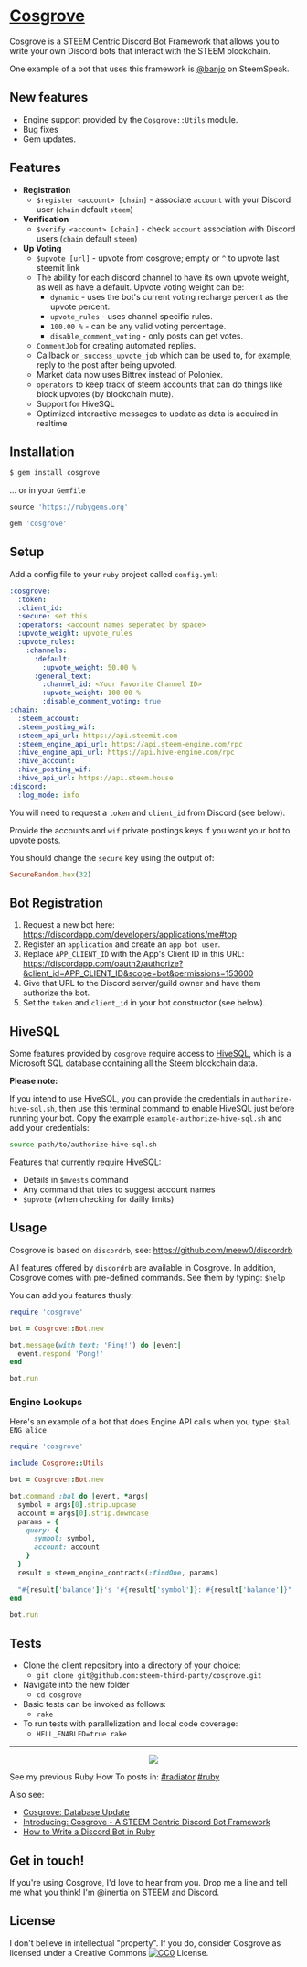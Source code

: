 # [Cosgrove](https://github.com/steem-third-party/cosgrove)

Cosgrove is a STEEM Centric Discord Bot Framework that allows you to write your own Discord bots that interact with the STEEM blockchain.

One example of a bot that uses this framework is [@banjo](https://steemit.com/steemdata/@inertia/introducing-banjo) on SteemSpeak.

## New features
  
* Engine support provided by the `Cosgrove::Utils` module.
* Bug fixes
* Gem updates.

## Features

* **Registration**
  * `$register <account> [chain]` - associate `account` with your Discord user (`chain` default `steem`)
* **Verification**
  * `$verify <account> [chain]` - check `account` association with Discord users (`chain` default `steem`)
* **Up Voting**
  * `$upvote [url]` - upvote from cosgrove; empty or `^` to upvote last steemit link
  * The ability for each discord channel to have its own upvote weight, as well as have a default.  Upvote voting weight can be:
    * `dynamic` - uses the bot's current voting recharge percent as the upvote percent.
    * `upvote_rules` - uses channel specific rules.
    * `100.00 %` - can be any valid voting percentage.
    * `disable_comment_voting` - only posts can get votes.
  * `CommentJob` for creating automated replies.
  * Callback `on_success_upvote_job` which can be used to, for example, reply to the post after being upvoted.
  * Market data now uses Bittrex instead of Poloniex.
  * `operators` to keep track of steem accounts that can do things like block upvotes (by blockchain mute).
  * Support for HiveSQL
  * Optimized interactive messages to update as data is acquired in realtime

## Installation

```bash
$ gem install cosgrove
```

... or in your `Gemfile`

```ruby
source 'https://rubygems.org'

gem 'cosgrove'
```

## Setup

Add a config file to your `ruby` project called `config.yml`:

```yaml
:cosgrove:
  :token: 
  :client_id: 
  :secure: set this
  :operators: <account names seperated by space>
  :upvote_weight: upvote_rules
  :upvote_rules:
    :channels:
      :default:
        :upvote_weight: 50.00 %
      :general_text:
        :channel_id: <Your Favorite Channel ID>
        :upvote_weight: 100.00 %
        :disable_comment_voting: true
:chain:
  :steem_account: 
  :steem_posting_wif: 
  :steem_api_url: https://api.steemit.com
  :steem_engine_api_url: https://api.steem-engine.com/rpc
  :hive_engine_api_url: https://api.hive-engine.com/rpc
  :hive_account: 
  :hive_posting_wif: 
  :hive_api_url: https://api.steem.house
:discord:
  :log_mode: info
```

You will need to request a `token` and `client_id` from Discord (see below).

Provide the accounts and `wif` private postings keys if you want your bot to upvote posts.

You should change the `secure` key using the output of:

```ruby
SecureRandom.hex(32)
```

## Bot Registration

1. Request a new bot here: https://discordapp.com/developers/applications/me#top
2. Register an `application` and create an `app bot user`.
3. Replace `APP_CLIENT_ID` with the App's Client ID in this URL: https://discordapp.com/oauth2/authorize?&client_id=APP_CLIENT_ID&scope=bot&permissions=153600
4. Give that URL to the Discord server/guild owner and have them authorize the bot.
5. Set the `token` and `client_id` in your bot constructor (see below).

## HiveSQL

Some features provided by `cosgrove` require access to [HiveSQL](http://hivesql.io/), which is a Microsoft SQL database containing all the Steem blockchain data.

**Please note:**

If you intend to use HiveSQL, you can provide the credentials in `authorize-hive-sql.sh`, then use this terminal command to enable HiveSQL just before running your bot.  Copy the example `example-authorize-hive-sql.sh` and add your credentials:

```bash
source path/to/authorize-hive-sql.sh
```

Features that currently require HiveSQL:

* Details in `$mvests` command
* Any command that tries to suggest account names
* `$upvote` (when checking for dailly limits)

## Usage

Cosgrove is based on `discordrb`, see: https://github.com/meew0/discordrb

All features offered by `discordrb` are available in Cosgrove.  In addition, Cosgrove comes with pre-defined commands.  See them by typing: `$help`

You can add you features thusly:

```ruby
require 'cosgrove'

bot = Cosgrove::Bot.new

bot.message(with_text: 'Ping!') do |event|
  event.respond 'Pong!'
end

bot.run
```

### Engine Lookups

Here's an example of a bot that does Engine API calls when you type: `$bal ENG alice`

```ruby
require 'cosgrove'

include Cosgrove::Utils

bot = Cosgrove::Bot.new

bot.command :bal do |event, *args|
  symbol = args[0].strip.upcase
  account = args[0].strip.downcase
  params = {
    query: {
      symbol: symbol,
      account: account
    }
  }
  result = steem_engine_contracts(:findOne, params)
  
  "#{result['balance']}'s '#{result['symbol']}: #{result['balance']}"
end

bot.run
```

## Tests

* Clone the client repository into a directory of your choice:
  * `git clone git@github.com:steem-third-party/cosgrove.git`
* Navigate into the new folder
  * `cd cosgrove`
* Basic tests can be invoked as follows:
  * `rake`
* To run tests with parallelization and local code coverage:
  * `HELL_ENABLED=true rake`

---

<center>
  <img src="http://i.imgur.com/7V09fNf.jpg" />
</center>

See my previous Ruby How To posts in: [#radiator](https://steemit.com/created/radiator) [#ruby](https://steemit.com/created/ruby)

Also see:
* [Cosgrove: Database Update](https://steemit.com/radiator/@inertia/cosgrove-database-update)
* [Introducing: Cosgrove - A STEEM Centric Discord Bot Framework](https://steemit.com/radiator/@inertia/introducing-cosgrove-a-steem-centric-discord-bot-framework)
* [How to Write a Discord Bot in Ruby](https://steemit.com/radiator/@inertia/how-to-write-a-discord-bot-in-ruby)

## Get in touch!

If you're using Cosgrove, I'd love to hear from you.  Drop me a line and tell me what you think!  I'm @inertia on STEEM and Discord.
  
## License

I don't believe in intellectual "property".  If you do, consider Cosgrove as licensed under a Creative Commons [![CC0](http://i.creativecommons.org/p/zero/1.0/80x15.png)](http://creativecommons.org/publicdomain/zero/1.0/) License.
